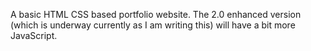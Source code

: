 A basic HTML CSS based portfolio website. The 2.0 enhanced version (which is underway currently as I am writing this) will have a bit more JavaScript.
